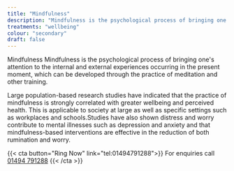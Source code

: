 ```yaml
---
title: "Mindfulness"
description: "Mindfulness is the psychological process of bringing one's attention to the internal and external experiences occurring in the present moment, which can be developed through the practice of meditation and other training."
treatments: "wellbeing"
colour: "secondary"
draft: false
---
```


Mindfulness Mindfulness is the psychological process of bringing one's attention to the internal and external experiences occurring in the present moment, which can be developed through the practice of meditation and other training.

Large population-based research studies have indicated that the practice of mindfulness is strongly correlated with greater wellbeing and perceived health. This is applicable to society at large as well as specific settings such as workplaces and schools.Studies have also shown distress and worry contribute to mental illnesses such as depression and anxiety and that mindfulness-based interventions are effective in the reduction of both rumination and worry.

{{< cta button="Ring Now" link="tel:01494791288">}}
For enquiries call [01494 791288](tel:01494791288)
{{< /cta >}}